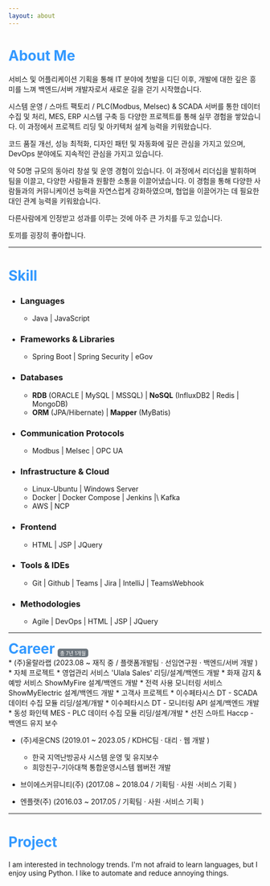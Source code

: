 ```yaml
---
layout: about 
---
```


<h1 style="color:#3399FF;">About Me</h1>

서비스 및 어플리케이션 기획을 통해 IT 분야에 첫발을 디딘 이후,
개발에 대한 깊은 흥미를 느껴 백엔드/서버 개발자로서 새로운 길을 걷기 시작했습니다.

시스템 운영 / 스마트 팩토리 / PLC(Modbus, Melsec) & SCADA 서버를 통한 데이터 수집 및 처리,
MES, ERP 시스템 구축 등 다양한 프로젝트를 통해 실무 경험을 쌓았습니다.
이 과정에서 프로젝트 리딩 및 아키텍처 설계 능력을 키워왔습니다.

코드 품질 개선, 성능 최적화, 디자인 패턴 및 자동화에 깊은 관심을 가지고 있으며,
DevOps 분야에도 지속적인 관심을 가지고 있습니다.

약 50명 규모의 동아리 창설 및 운영 경험이 있습니다.
이 과정에서 리더십을 발휘하며 팀을 이끌고, 다양한 사람들과 원활한 소통을 이끌어냈습니다.
이 경험을 통해 다양한 사람들과의 커뮤니케이션 능력을 자연스럽게 강화하였으며,
협업을 이끌어가는 데 필요한 대인 관계 능력을 키워왔습니다.

다른사람에게 인정받고 성과를 이루는 것에 아주 큰 가치를 두고 있습니다.

토끼를 굉장히 좋아합니다.

---
<h1 style="color:#3399FF;">Skill</h1>

* ### Languages
  * Java \| JavaScript

* ### Frameworks & Libraries
  * Spring Boot \| Spring Security \| eGov

* ### Databases
  * **RDB** (ORACLE \| MySQL \| MSSQL) \| **NoSQL** (InfluxDB2 \| Redis \| MongoDB)
  * **ORM** (JPA/Hibernate) \| **Mapper** (MyBatis)

* ### Communication Protocols
  * Modbus \| Melsec \| OPC UA

* ### Infrastructure & Cloud
  * Linux-Ubuntu \| Windows Server
  * Docker \| Docker Compose \| Jenkins |\ Kafka
  * AWS \| NCP
    
* ### Frontend
  * HTML | JSP | JQuery

* ### Tools & IDEs
  * Git \| Github \| Teams \| Jira \| IntelliJ \| TeamsWebhook

* ### Methodologies
  * Agile \| DevOps \| HTML \| JSP \| JQuery



---
<div style="display: flex; align-items: flex-end;">
  <h1 style="margin: 0; color: #3399FF;">Career</h1>
  <div style="background-color: #6c757d; color: #FFFFFF; padding: 0.1rem 0.3rem; margin-left: 0.35rem; border-radius: 0.3rem; font-size: 70%; ">
    총 7년 1개월
  </div>
</div>
* (주)울랄라랩 (2023.08 ~ 재직 중 / 플랫폼개발팀 · 선임연구원 · 백엔드/서버 개발 )
  * 자체 프로젝트
    * 영업관리 서비스 'Ulala Sales' 리딩/설계/백엔드 개발
    * 화재 감지 & 예방 서비스 ShowMyFire 설계/백엔드 개발
    * 전력 사용 모니터링 서비스 ShowMyElectric 설계/백엔드 개발
  * 고객사 프로젝트
    * 이수페타시스 DT - SCADA 데이터 수집 모듈 리딩/설계/개발
    * 이수페타시스 DT - 모니터링 API 설계/백엔드 개발
    * 동성 화인텍 MES - PLC 데이터 수집 모듈 리딩/설계/개발
    * 선진 스마트 Haccp - 백엔드 유지 보수

* (주)세윤CNS (2019.01 ~ 2023.05 / KDHC팀 · 대리 · 웹 개발 )
  * 한국 지역난방공사 시스템 운영 및 유지보수 
  * 희망친구-기아대책 통합운영시스템 웹버전 개발 

* 브이에스커뮤니티(주) (2017.08 ~ 2018.04 / 기획팀 · 사원 ·서비스 기획  )
* 엔플랫(주) (2016.03 ~ 2017.05 / 기획팀 · 사원 ·서비스 기획  )

    
---
<h1 style="color:#3399FF;">Project</h1>
I am interested in technology trends.  
I'm not afraid to learn languages, but I enjoy using Python.  
I like to automate and reduce annoying things.  
